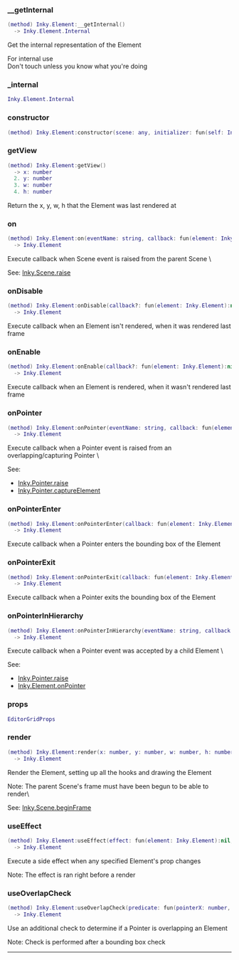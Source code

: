 
### __getInternal


```lua
(method) Inky.Element:__getInternal()
  -> Inky.Element.Internal
```

Get the internal representation of the Element

For internal use\
Don't touch unless you know what you're doing

### _internal


```lua
Inky.Element.Internal
```


### constructor


```lua
(method) Inky.Element:constructor(scene: any, initializer: fun(self: Inky.Element, scene: Inky.Scene):fun(self: Inky.Element, x: number, y: number, w: number, h: number, depth?: number))
```

### getView


```lua
(method) Inky.Element:getView()
  -> x: number
  2. y: number
  3. w: number
  4. h: number
```

Return the x, y, w, h that the Element was last rendered at

### on


```lua
(method) Inky.Element:on(eventName: string, callback: fun(element: Inky.Element, ...any):nil)
  -> Inky.Element
```

Execute callback when Scene event is raised from the parent Scene
\

See: [Inky.Scene.raise](file:///home/bleezus/Documents/GitHub/prism2/geometer/inky/core/scene/init.lua#59#9)

### onDisable


```lua
(method) Inky.Element:onDisable(callback?: fun(element: Inky.Element):nil)
  -> Inky.Element
```

Execute callback when an Element isn't rendered, when it was rendered last frame

### onEnable


```lua
(method) Inky.Element:onEnable(callback?: fun(element: Inky.Element):nil)
  -> Inky.Element
```

Execute callback when an Element is rendered, when it wasn't rendered last frame

### onPointer


```lua
(method) Inky.Element:onPointer(eventName: string, callback: fun(element: Inky.Element, pointer: Inky.Pointer, ...any):nil)
  -> Inky.Element
```

Execute callback when a Pointer event is raised from an overlapping/capturing Pointer
\

See:
  * [Inky.Pointer.raise](file:///home/bleezus/Documents/GitHub/prism2/geometer/inky/core/pointer/init.lua#115#9)
  * [Inky.Pointer.captureElement](file:///home/bleezus/Documents/GitHub/prism2/geometer/inky/core/pointer/init.lua#127#9)

### onPointerEnter


```lua
(method) Inky.Element:onPointerEnter(callback: fun(element: Inky.Element, pointer: Inky.Pointer):nil)
  -> Inky.Element
```

Execute callback when a Pointer enters the bounding box of the Element

### onPointerExit


```lua
(method) Inky.Element:onPointerExit(callback: fun(element: Inky.Element, pointer: Inky.Pointer):nil)
  -> Inky.Element
```

Execute callback when a Pointer exits the bounding box of the Element

### onPointerInHierarchy


```lua
(method) Inky.Element:onPointerInHierarchy(eventName: string, callback: fun(element: Inky.Element, pointer: Inky.Pointer, ...any):nil)
  -> Inky.Element
```

Execute callback when a Pointer event was accepted by a child Element
\

See:
  * [Inky.Pointer.raise](file:///home/bleezus/Documents/GitHub/prism2/geometer/inky/core/pointer/init.lua#115#9)
  * [Inky.Element.onPointer](file:///home/bleezus/Documents/GitHub/prism2/geometer/inky/core/element/init.lua#71#9)

### props


```lua
EditorGridProps
```

### render


```lua
(method) Inky.Element:render(x: number, y: number, w: number, h: number, depth?: number)
  -> Inky.Element
```

Render the Element, setting up all the hooks and drawing the Element

Note: The parent Scene's frame must have been begun to be able to render\


See: [Inky.Scene.beginFrame](file:///home/bleezus/Documents/GitHub/prism2/geometer/inky/core/scene/init.lua#30#9)

### useEffect


```lua
(method) Inky.Element:useEffect(effect: fun(element: Inky.Element):nil, ...any)
  -> Inky.Element
```

Execute a side effect when any specified Element's prop changes

Note: The effect is ran right before a render

### useOverlapCheck


```lua
(method) Inky.Element:useOverlapCheck(predicate: fun(pointerX: number, pointerY: number, x: number, y: number, w: number, h: number):boolean)
  -> Inky.Element
```

Use an additional check to determine if a Pointer is overlapping an Element

Note: Check is performed after a bounding box check


---

